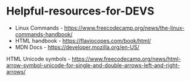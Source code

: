 # Helpful-resources-for-DEVS

- Linux Commands -  https://www.freecodecamp.org/news/the-linux-commands-handbook/
- HTML handbook - https://flaviocopes.com/book/html/
- MDN Docs - https://developer.mozilla.org/en-US/

HTML Unicode symbols - https://www.freecodecamp.org/news/html-arrow-symbol-unicode-for-single-and-double-arrows-left-and-right-arrows/


